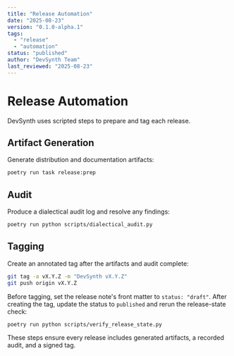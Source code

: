 ```yaml
---
title: "Release Automation"
date: "2025-08-23"
version: "0.1.0-alpha.1"
tags:
  - "release"
  - "automation"
status: "published"
author: "DevSynth Team"
last_reviewed: "2025-08-23"
---
```


# Release Automation

DevSynth uses scripted steps to prepare and tag each release.

## Artifact Generation

Generate distribution and documentation artifacts:

```bash
poetry run task release:prep
```

## Audit

Produce a dialectical audit log and resolve any findings:

```bash
poetry run python scripts/dialectical_audit.py
```

## Tagging

Create an annotated tag after the artifacts and audit complete:

```bash
git tag -a vX.Y.Z -m "DevSynth vX.Y.Z"
git push origin vX.Y.Z
```

Before tagging, set the release note's front matter to `status: "draft"`.
After creating the tag, update the status to `published` and rerun the
release-state check:

```bash
poetry run python scripts/verify_release_state.py
```

These steps ensure every release includes generated artifacts, a recorded audit, and a signed tag.
